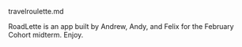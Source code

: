travelroulette.md

RoadLette is an app built by Andrew, Andy, and Felix for the February Cohort midterm.
Enjoy.

